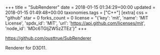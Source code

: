 +++
title = "SubRenderer"
date = 2018-01-15 01:34:29+00:00
updated = 2018-01-15 01:49:48+00:00
taxonomies.tags = ["C++"]
[extra]
css = "github"
star = 0
forks_count = 0
license = "{'key': 'mit', 'name': 'MIT License', 'spdx_id': 'MIT', 'url': 'https://api.github.com/licenses/mit', 'node_id': 'MDc6TGljZW5zZTEz'}"
+++

<https://github.com/ousttrue/SubRenderer>

Renderer for D3D11.
